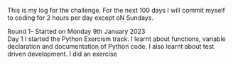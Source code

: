 This is my log for the challenge. For the next 100 days I will commit myself to coding for 2 hours per day except oN Sundays.

Round 1- Started on Monday 9th January 2023
<br>
Day 1 
I started the Python Exercism track. I learnt about functions, variable declaration and documentation of Python code. I also learnt about test driven development. I did an exercise
